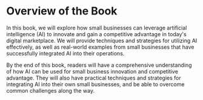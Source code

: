 Overview of the Book
=============================================

In this book, we will explore how small businesses can leverage artificial intelligence (AI) to innovate and gain a competitive advantage in today's digital marketplace. We will provide techniques and strategies for utilizing AI effectively, as well as real-world examples from small businesses that have successfully integrated AI into their operations.

By the end of this book, readers will have a comprehensive understanding of how AI can be used for small business innovation and competitive advantage. They will also have practical techniques and strategies for integrating AI into their own small businesses, and be able to overcome common challenges along the way.
